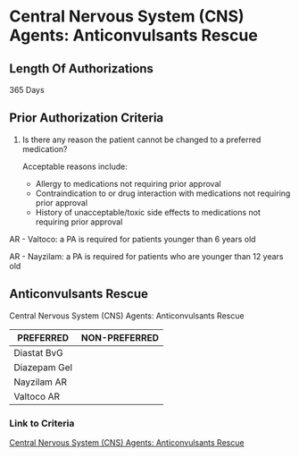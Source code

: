 # Central Nervous System (CNS) Agents: Anticonvulsants Rescue

## Length Of Authorizations

365 Days

## Prior Authorization Criteria

1.  Is there any reason the patient cannot be changed to a preferred medication?

    Acceptable reasons include:

    -   Allergy to medications not requiring prior approval
    -   Contraindication to or drug interaction with medications not requiring prior approval
    -   History of unacceptable/toxic side effects to medications not requiring prior approval

AR - Valtoco: a PA is required for patients younger than 6 years old

AR - Nayzilam: a PA is required for patients who are younger than 12 years old

## Anticonvulsants Rescue

Central Nervous System (CNS) Agents: Anticonvulsants Rescue

| PREFERRED    | NON-PREFERRED |
|--------------|---------------|
| Diastat BvG  |               |
| Diazepam Gel |               |
| Nayzilam AR  |               |
| Valtoco AR   |               |

### Link to Criteria

[Central Nervous System (CNS) Agents: Anticonvulsants Rescue](https://pharmacy.medicaid.ohio.gov/sites/default/files/20220415_UPDL_Criteria_FINAL_.pdf#page=28)
